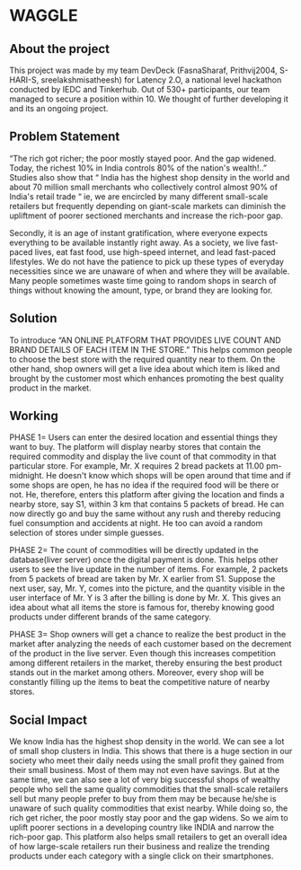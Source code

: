 # WAGGLE

## About the project
This project was made by my team DevDeck (FasnaSharaf, Prithvij2004, S-HARI-S, sreelakshmisatheesh) for Latency 2.O, a national level hackathon conducted by IEDC and Tinkerhub. Out of 530+ participants, our team managed to secure a position within 10. We thought of further developing it and its an ongoing project.

## Problem Statement

“The rich got richer; the poor mostly stayed poor. And the gap widened. Today, the richest 10% in India controls 80% of the nation's wealth!..” Studies also show that “ India has the highest shop density in the world and about 70 million small merchants who collectively control almost 90% of India's retail trade “ ie, we are encircled by many different small-scale retailers but frequently depending on giant-scale markets can diminish the upliftment of poorer sectioned merchants and increase the rich-poor gap.

Secondly, it is an age of instant gratification, where everyone expects everything to be available instantly right away. As a society, we live fast-paced lives, eat fast food, use high-speed internet, and lead fast-paced lifestyles. We do not have the patience to pick up these types of everyday necessities since we are unaware of when and where they will be available. Many people sometimes waste time going to random shops in search of things without knowing the amount, type, or brand they are looking for.

## Solution
To introduce “AN ONLINE PLATFORM THAT PROVIDES LIVE COUNT AND BRAND DETAILS OF EACH ITEM IN THE STORE.” This helps common people to choose the best store with the required quantity near to them. On the other hand, shop owners will get a live idea about which item is liked and brought by the customer most which enhances promoting the best quality product in the market.

## Working
PHASE 1= Users can enter the desired location and essential things they want to buy. The platform will display nearby stores that contain the required commodity and display the live count of that commodity in that particular store. For example, Mr. X requires 2  bread packets at 11.00 pm-midnight. He doesn't know which shops will be open around that time and if some shops are open, he has no idea if the required food will be there or not. He, therefore, enters this platform after giving the location and finds a nearby store, say S1,  within 3 km that contains 5 packets of bread. He can now directly go and buy the same without any rush and thereby reducing fuel consumption and accidents at night. He too can avoid a random selection of stores under simple guesses.

PHASE 2= The count of commodities will be directly updated in the database(liver server) once the digital payment is done. This helps other users to see the live update in the number of items. For example, 2 packets from 5 packets of bread are taken by Mr. X earlier from S1. Suppose the next user, say, Mr. Y, comes into the picture, and the quantity visible in the user interface of Mr. Y  is 3 after the billing is done by Mr. X. This gives an idea about what all items the store is famous for, thereby knowing good products under different brands of the same category. 

PHASE 3= Shop owners will get a chance to realize the best product in the market after analyzing the needs of each customer based on the decrement of the product in the live server. Even though this increases competition among different retailers in the market, thereby ensuring the best product stands out in the market among others. Moreover, every shop will be constantly filling up the items to beat the competitive nature of nearby stores.

## Social Impact
We know India has the highest shop density in the world. We can see a lot of small shop clusters in India. This shows that there is a huge section in our society who meet their daily needs using the small profit they gained from their small business. Most of them may not even have savings. But at the same time, we can also see a lot of very big successful shops of wealthy people who sell the same quality commodities that the small-scale retailers sell but many people prefer to buy from them may be because he/she is unaware of such quality commodities that exist nearby. While doing so, the rich get richer, the poor mostly stay poor and the gap widens. So we aim to uplift poorer sections in a developing country like INDIA and narrow the rich-poor gap. This platform also helps small retailers to get an overall idea of how large-scale retailers run their business and realize the trending products under each category with a single click on their smartphones. 

